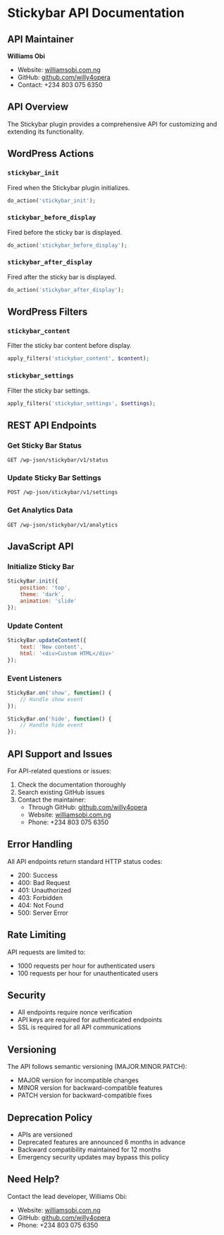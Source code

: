 # Stickybar API Documentation

## API Maintainer
**Williams Obi**
- Website: [williamsobi.com.ng](https://williamsobi.com.ng)
- GitHub: [github.com/willy4opera](https://git.com/willy4opera)
- Contact: +234 803 075 6350

## API Overview
The Stickybar plugin provides a comprehensive API for customizing and extending its functionality.

## WordPress Actions

### `stickybar_init`
Fired when the Stickybar plugin initializes.
```php
do_action('stickybar_init');
```

### `stickybar_before_display`
Fired before the sticky bar is displayed.
```php
do_action('stickybar_before_display');
```

### `stickybar_after_display`
Fired after the sticky bar is displayed.
```php
do_action('stickybar_after_display');
```

## WordPress Filters

### `stickybar_content`
Filter the sticky bar content before display.
```php
apply_filters('stickybar_content', $content);
```

### `stickybar_settings`
Filter the sticky bar settings.
```php
apply_filters('stickybar_settings', $settings);
```

## REST API Endpoints

### Get Sticky Bar Status
```
GET /wp-json/stickybar/v1/status
```

### Update Sticky Bar Settings
```
POST /wp-json/stickybar/v1/settings
```

### Get Analytics Data
```
GET /wp-json/stickybar/v1/analytics
```

## JavaScript API

### Initialize Sticky Bar
```javascript
StickyBar.init({
    position: 'top',
    theme: 'dark',
    animation: 'slide'
});
```

### Update Content
```javascript
StickyBar.updateContent({
    text: 'New content',
    html: '<div>Custom HTML</div>'
});
```

### Event Listeners
```javascript
StickyBar.on('show', function() {
    // Handle show event
});

StickyBar.on('hide', function() {
    // Handle hide event
});
```

## API Support and Issues
For API-related questions or issues:
1. Check the documentation thoroughly
2. Search existing GitHub issues
3. Contact the maintainer:
   - Through GitHub: [github.com/willy4opera](https://git.com/willy4opera)
   - Website: [williamsobi.com.ng](https://williamsobi.com.ng)
   - Phone: +234 803 075 6350

## Error Handling
All API endpoints return standard HTTP status codes:
- 200: Success
- 400: Bad Request
- 401: Unauthorized
- 403: Forbidden
- 404: Not Found
- 500: Server Error

## Rate Limiting
API requests are limited to:
- 1000 requests per hour for authenticated users
- 100 requests per hour for unauthenticated users

## Security
- All endpoints require nonce verification
- API keys are required for authenticated endpoints
- SSL is required for all API communications

## Versioning
The API follows semantic versioning (MAJOR.MINOR.PATCH):
- MAJOR version for incompatible changes
- MINOR version for backward-compatible features
- PATCH version for backward-compatible fixes

## Deprecation Policy
- APIs are versioned
- Deprecated features are announced 6 months in advance
- Backward compatibility maintained for 12 months
- Emergency security updates may bypass this policy

## Need Help?
Contact the lead developer, Williams Obi:
- Website: [williamsobi.com.ng](https://williamsobi.com.ng)
- GitHub: [github.com/willy4opera](https://git.com/willy4opera)
- Phone: +234 803 075 6350

